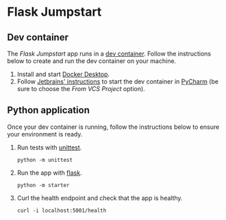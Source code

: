 # Flask Jumpstart

## Dev container

The _Flask Jumpstart_ app runs in a [dev container](https://containers.dev/).
Follow the instructions below to create and run the dev container on your machine.

1.  Install and start [Docker Desktop](https://www.docker.com/products/docker-desktop/).
1.  Follow [Jetbrains' instructions](https://www.jetbrains.com/help/pycharm/connect-to-devcontainer.html#start_container_from_product)
    to start the dev container in [PyCharm](https://www.jetbrains.com/pycharm/) (be sure to choose the
    _From VCS Project_ option).

## Python application

Once your dev container is running, follow the instructions below to ensure your environment is ready.

1.  Run tests with [unittest](https://docs.python.org/3/library/unittest.html).
    ```shell
    python -m unittest
    ```

1.  Run the app with [flask](https://flask.palletsprojects.com).
    ```shell
    python -m starter
    ```

1.  Curl the health endpoint and check that the app is healthy.
    ```shell
    curl -i localhost:5001/health
    ```
